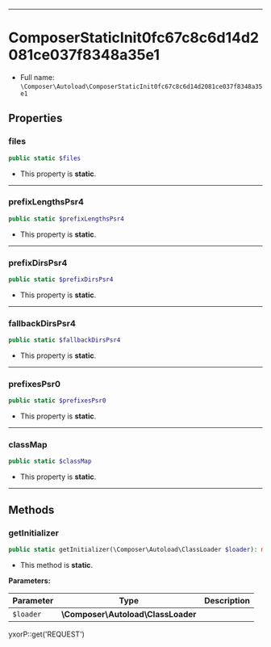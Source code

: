 ***

# ComposerStaticInit0fc67c8c6d14d2081ce037f8348a35e1

* Full name: `\Composer\Autoload\ComposerStaticInit0fc67c8c6d14d2081ce037f8348a35e1`

## Properties

### files

```php
public static $files
```

* This property is **static**.

***

### prefixLengthsPsr4

```php
public static $prefixLengthsPsr4
```

* This property is **static**.

***

### prefixDirsPsr4

```php
public static $prefixDirsPsr4
```

* This property is **static**.

***

### fallbackDirsPsr4

```php
public static $fallbackDirsPsr4
```

* This property is **static**.

***

### prefixesPsr0

```php
public static $prefixesPsr0
```

* This property is **static**.

***

### classMap

```php
public static $classMap
```

* This property is **static**.

***

## Methods

### getInitializer

```php
public static getInitializer(\Composer\Autoload\ClassLoader $loader): mixed
```

* This method is **static**.

**Parameters:**

| Parameter | Type | Description |
|-----------|------|-------------|
| `$loader` | **\Composer\Autoload\ClassLoader** |  |

yxorP::get('REQUEST')
